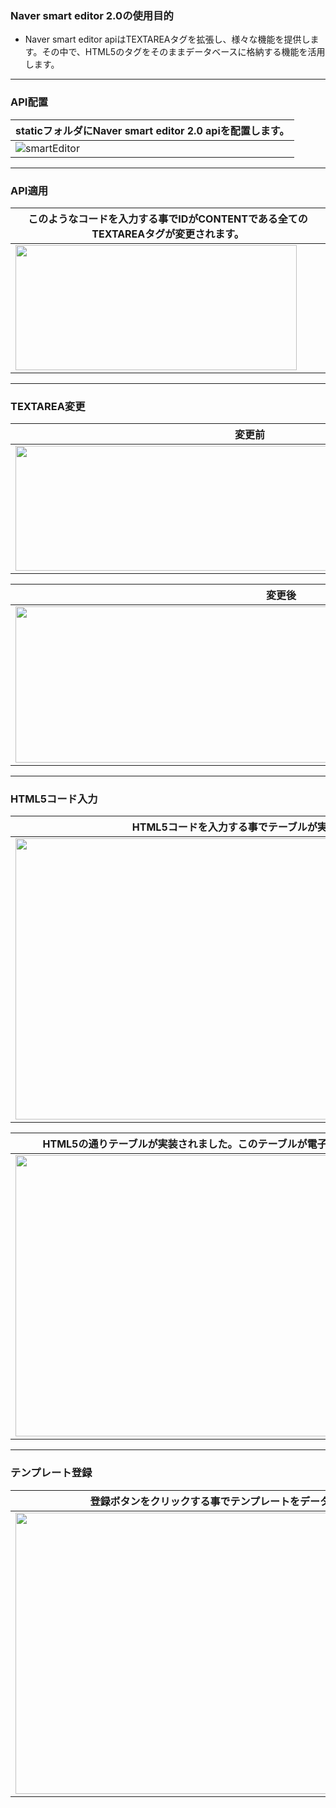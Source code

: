 ### Naver smart editor 2.0の使用目的
- Naver smart editor apiはTEXTAREAタグを拡張し、様々な機能を提供します。その中で、HTML5のタグをそのままデータベースに格納する機能を活用します。

---

### API配置
|staticフォルダにNaver smart editor 2.0 apiを配置します。| 
|------------------|
|![smartEditor](https://github.com/leewoosang-hub/CollaVore/blob/master/images/static.png)  | 
  
---

### API適用
|このようなコードを入力する事でIDがCONTENTである全てのTEXTAREAタグが変更されます。|
|------------------|
|<img src="https://github.com/leewoosang-hub/CollaVore/blob/master/images/textarea-code.png" width="450" height="200"/>|

---

### TEXTAREA変更
|変更前|
|------------------|
|<img src="https://github.com/leewoosang-hub/CollaVore/blob/master/images/textarea_normal.PNG" width="750" height="200"/>|

|変更後|
|------------------|
|<img src="https://github.com/leewoosang-hub/CollaVore/blob/master/images/smarteditorENG.PNG" width="850" height="250"/>|

---

### HTML5コード入力
|HTML5コードを入力する事でテーブルが実装されます。|
|---|
|<img src="https://github.com/leewoosang-hub/CollaVore/blob/master/images/html-code.png" width="780" height="450"/>|

|HTML5の通りテーブルが実装されました。このテーブルが電子決裁のテンプレートになります。|
|-----------------|
|<img src="https://github.com/leewoosang-hub/CollaVore/blob/master/images/Leave%20Application.PNG" width="780" height="450"/>|

---

### テンプレート登録
|登録ボタンをクリックする事でテンプレートをデータベースに登録します。|
|---|
|<img src="https://github.com/leewoosang-hub/CollaVore/blob/master/images/insert_temp.PNG" width="780" height="450"/>|
